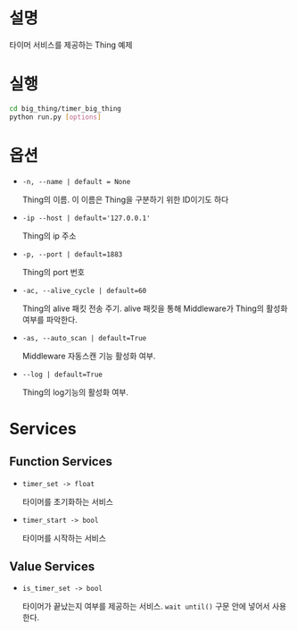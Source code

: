 # 설명

타이머 서비스를 제공하는 Thing 예제

# 실행

```bash
cd big_thing/timer_big_thing
python run.py [options]
```

# 옵션

- `-n, --name | default = None`
    
    Thing의 이름. 이 이름은 Thing을 구분하기 위한 ID이기도 하다 
    
- `-ip --host | default='127.0.0.1'`
    
    Thing의 ip 주소
    
- `-p, --port | default=1883`
    
    Thing의 port 번호
    
- `-ac, --alive_cycle | default=60`
    
    Thing의 alive 패킷 전송 주기. alive 패킷을 통해 Middleware가 Thing의 활성화 여부를 파악한다. 
    
- `-as, --auto_scan | default=True`
    
    Middleware 자동스캔 기능 활성화 여부.
    
- `--log | default=True`
    
    Thing의 log기능의 활성화 여부. 
    

# Services

## Function Services

- `timer_set -> float`
    
    타이머를 초기화하는 서비스
    
- `timer_start -> bool`
    
    타이머를 시작하는 서비스
    

## Value Services

- `is_timer_set -> bool`
    
    타이머가 끝났는지 여부를 제공하는 서비스. `wait until()` 구문 안에 넣어서 사용한다.